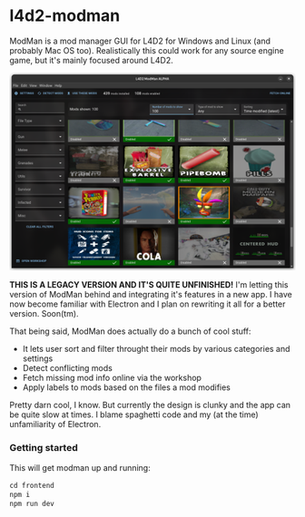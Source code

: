 # l4d2-modman

ModMan is a mod manager GUI for L4D2 for Windows and Linux (and probably Mac OS too). Realistically this could work for any source engine game, but it's mainly focused around L4D2. 

![ModMan in action](/media/showcase.png)

**THIS IS A LEGACY VERSION AND IT'S QUITE UNFINISHED!**  I'm letting this version of ModMan behind and integrating it's features in a new app. I have now become familiar with Electron and I plan on rewriting it all for a better version. Soon(tm).

That being said, ModMan does actually do a bunch of cool stuff:

- It lets user sort and filter throught their mods by various categories and settings
- Detect conflicting mods
- Fetch missing mod info online via the workshop
- Apply labels to mods based on the files a mod modifies

Pretty darn cool, I know. But currently the design is clunky and the app can be quite slow at times. I blame spaghetti code and my (at the time) unfamiliarity of Electron.

### Getting started

This will get modman up and running:

```
cd frontend
npm i
npm run dev
```
